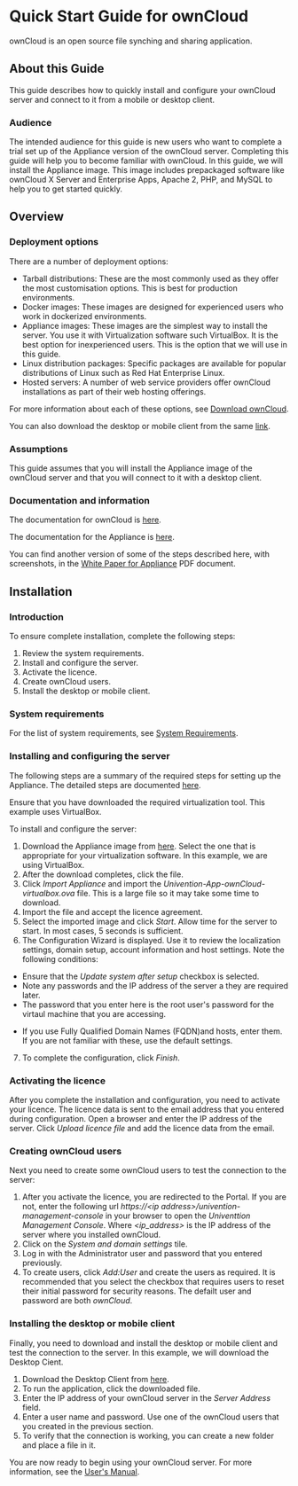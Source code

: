 # Quick Start Guide for ownCloud

ownCloud is an open source file synching and sharing application.

## About this Guide

This guide describes how to quickly install and configure your ownCloud server and connect to it from a mobile or desktop client. 

### Audience

The intended audience for this guide is new users who want to complete a trial set up of the Appliance version of the ownCloud server. Completing this guide will help you to become familiar with ownCloud. In this guide, we will install the Appliance image. This image includes prepackaged software like ownCloud X Server and Enterprise Apps, Apache 2, PHP, and MySQL to help you to get started quickly.

## Overview

### Deployment options

There are a number of deployment options:

+ Tarball distributions: These are the most commonly used as they offer the most customisation options. This is best for production environments.
+ Docker images: These images are designed for experienced users who work in dockerized environments.
+ Appliance images: These images are the simplest way to install the server. You use it with Virtualization software such VirtualBox. It is the best option for inexperienced users. This is the option that we will use in this guide.
+ Linux distribution packages: Specific packages are available for popular distributions of Linux such as Red Hat Enterprise Linux. 
+ Hosted servers: A number of web service providers offer ownCloud installations as part of their web hosting offerings. 
 
For more information about each of these options, see [Download ownCloud](https://ownCloud.org/download/#ownCloud-server-tar-ball).

You can also download the desktop or mobile client from  the same [link](https://ownCloud.org/download/#ownCloud-server-tar-ball).

### Assumptions

This guide assumes that you will install the Appliance image of the ownCloud server and that you will connect to it with a desktop  client. 

### Documentation and information
The documentation for ownCloud is [here](https://doc.owncloud.com/server/).

The documentation for the Appliance is [here](https://doc.owncloud.com/server/admin_manual/appliance/what-is-it.html).

You can find another version of some of the steps described here, with screenshots, in the [White Paper for Appliance](https://oc.owncloud.com/rs/038-KRL-592/images/Whitepaper_User_Guide_Appliance_ENG.pdf) PDF document. 

## Installation

### Introduction

To ensure complete installation, complete the following steps:

1. Review the system requirements.
2. Install and configure the server.
3. Activate the licence.
4. Create ownCloud users.
5. Install the desktop or mobile client.


### System requirements

For the list of system requirements, see [System Requirements](https://doc.ownCloud.com/server/admin_manual/installation/system_requirements.html).

### Installing and configuring the server

The following steps are a summary of the required steps for setting up the Appliance. The detailed steps are documented [here](https://doc.ownCloud.com/server/admin_manual/appliance/installation.html). 

Ensure that you have downloaded the required virtualization tool. This example uses VirtualBox.  

To install and configure the server: 

1. Download the Appliance image from [here](https://ownCloud.org/download/#ownCloud-server-tar-ball). Select the one that is appropriate for your virtualization software. In this example, we are using VirtualBox.
2. After the download completes, click the file.
3. Click *Import Appliance* and import the *Univention-App-ownCloud-virtualbox.ova* file. This is a large file so it may take some time to download. 
4. Import the file and accept the licence agreement. 
5. Select the imported image and click *Start*. Allow time for the server to start. In most cases, 5 seconds is sufficient. 
6. The Configuration Wizard is displayed. Use it to review the localization settings, domain setup, account information and host settings. Note the following conditions:
+ Ensure that the *Update system after setup* checkbox is selected.
+ Note any passwords and the IP address of the server a they are required later.
+ The password that you enter here is the root user's password for the virtaul machine that you are accessing.
* If you use Fully Qualified Domain Names (FQDN)and hosts, enter them. If you are not familiar with these, use the default settings.
7. To complete the configuration, click *Finish*. 

### Activating the licence

After you complete the installation and configuration, you need to activate your licence. The licence data is sent to the email address that you entered during configuration. Open a browser and enter the IP address of the server. Click *Upload licence file* and add the licence data from the email. 

### Creating ownCloud users

Next you need to create some ownCloud users to test the connection to the server:

1. After you activate the licence, you are redirected to the Portal. If you are not, enter the following url *https://\<ip address>/univention-management-console* in your browser to open the *Univenttion Management Console*. Where *\<ip_address>* is the IP address of the server where you installed ownCloud.
2. Click on the *System and domain settings* tile. 
3. Log in with the Administrator user and password that you entered previously. 
4. To create users, click *Add:User* and create the users as required. It is recommended that you select the checkbox that requires users to reset their initial password for security reasons. The defailt user and password are both *ownCloud*.

### Installing the desktop or mobile client

Finally, you need to download and install the desktop or mobile client and test the connection to the server. In this example, we will download the Desktop Cient. 

1. Download the Desktop Client from [here](https://ownCloud.org/download/#ownCloud-server-tar-ball).
2. To run the application, click the downloaded file. 
3. Enter the IP address of your ownCloud server in the *Server Address* field. 
4. Enter a user name and password. Use one of the ownCloud users that you created in the previous section.
5. To verify that the connection is working, you can create a new folder and place a file in it. 

You are now ready to begin using your ownCloud server. For more information, see the [User's Manual](https://doc.owncloud.com/server/user_manual/).
